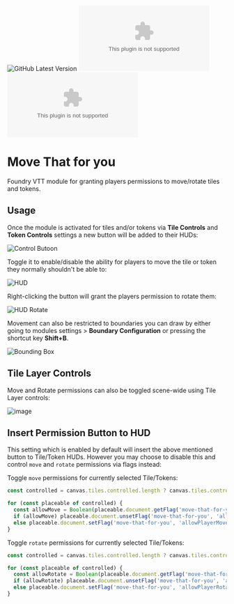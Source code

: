 ![GitHub Latest Version](https://img.shields.io/github/v/release/Aedif/move-that-for-you?sort=semver)
![GitHub Latest Release](https://img.shields.io/github/downloads/Aedif/move-that-for-you/latest/move-that-for-you.zip)
![GitHub All Releases](https://img.shields.io/github/downloads/Aedif/move-that-for-you/move-that-for-you.zip)

# Move That for you

Foundry VTT module for granting players permissions to move/rotate tiles and tokens.

## Usage

Once the module is activated for tiles and/or tokens via **Tile Controls** and **Token Controls** settings a new button will be added to their HUDs:

![Control Butoon](https://user-images.githubusercontent.com/7693704/199137202-0fe5e7ae-380d-4e11-b800-8f0bda38b1f6.png)

Toggle it to enable/disable the ability for players to move the tile or token they normally shouldn't be able to:

![HUD](https://user-images.githubusercontent.com/7693704/200051048-a23da814-f853-45aa-9521-078d7e009caf.png)

Right-clicking the button will grant the players permission to rotate them:

![HUD Rotate](https://user-images.githubusercontent.com/7693704/200051114-4c5caae8-1d73-4354-9582-71bd0c898601.png)

Movement can also be restricted to boundaries you can draw by either going to modules settings > **Boundary Configuration** or pressing the shortcut key **Shift+B**.

![Bounding Box](https://user-images.githubusercontent.com/7693704/200052370-2d1ff976-be8e-417e-8c30-5bf1a36199f1.png)

## Tile Layer Controls

Move and Rotate permissions can also be toggled scene-wide using Tile Layer controls:

![image](https://github.com/user-attachments/assets/99ff1e22-bba3-4350-bdc9-8fa02ebd56f9)

## Insert Permission Button to HUD

This setting which is enabled by default will insert the above mentioned button to Tile/Token HUDs. However you may choose to disable this and control `move` and `rotate` permissions via flags instead:

Toggle `move` permissions for currently selected Tile/Tokens:

```js
const controlled = canvas.tiles.controlled.length ? canvas.tiles.controlled : canvas.tokens.controlled;

for (const placeable of controlled) {
  const allowMove = Boolean(placeable.document.getFlag('move-that-for-you', 'allowPlayerMove'));
  if (allowMove) placeable.document.unsetFlag('move-that-for-you', 'allowPlayerMove');
  else placeable.document.setFlag('move-that-for-you', 'allowPlayerMove', true);
}
```

Toggle `rotate` permissions for currently selected Tile/Tokens:

```js
const controlled = canvas.tiles.controlled.length ? canvas.tiles.controlled : canvas.tokens.controlled;

for (const placeable of controlled) {
  const allowRotate = Boolean(placeable.document.getFlag('move-that-for-you', 'allowPlayerRotate'));
  if (allowRotate) placeable.document.unsetFlag('move-that-for-you', 'allowPlayerRotate');
  else placeable.document.setFlag('move-that-for-you', 'allowPlayerRotate', true);
}
```
